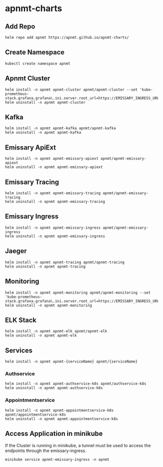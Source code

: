 # apnmt-charts

## Add Repo
```
helm repo add apnmt https://apnmt.github.io/apnmt-charts/
```

## Create Namespace
```
kubectl create namespace apnmt
```

## Apnmt Cluster
```
helm install -n apnmt apnmt-cluster apnmt/apnmt-cluster --set 'kube-prometheus-stack.grafana.grafana\.ini.server.root_url=https://EMISSARY_INGRESS_URL/grafana'
helm uninstall -n apnmt apnmt-cluster
```

## Kafka
```
helm install -n apnmt apnmt-kafka apnmt/apnmt-kafka
helm uninstall -n apnmt apnmt-kafka
```

## Emissary ApiExt
```
helm install -n apnmt apnmt-emissary-apiext apnmt/apnmt-emissary-apiext
helm uninstall -n apnmt apnmt-emissary-apiext
```

## Emissary Tracing
```
helm install -n apnmt apnmt-emissary-tracing apnmt/apnmt-emissary-tracing
helm uninstall -n apnmt apnmt-emissary-tracing
```

## Emissary Ingress
```
helm install -n apnmt apnmt-emissary-ingress apnmt/apnmt-emissary-ingress
helm uninstall -n apnmt apnmt-emissary-ingress
```

## Jaeger
```
helm install -n apnmt apnmt-tracing apnmt/apnmt-tracing
helm uninstall -n apnmt apnmt-tracing
```

## Monitoring

```
helm install -n apnmt apnmt-monitoring apnmt/apnmt-monitoring --set 'kube-prometheus-stack.grafana.grafana\.ini.server.root_url=https://EMISSARY_INGRESS_URL/grafana'
helm uninstall -n apnmt apnmt-monitoring
```

## ELK Stack

```
helm install -n apnmt apnmt-elk apnmt/apnmt-elk
helm uninstall -n apnmt apnmt-elk
```

## Services
```
helm install -n apnmt apnmt-{serviceName} apnmt/{serviceName}
```

### Authservice
```
helm install -n apnmt apnmt-authservice-k8s apnmt/authservice-k8s
helm uninstall -n apnmt apnmt-authservice-k8s
```

### Appointmentservice
```
helm install -n apnmt apnmt-appointmentservice-k8s apnmt/appointmentservice-k8s
helm uninstall -n apnmt apnmt-appointmentservice-k8s
```   

## Access Application in minikube
If the Cluster is running in minikube, a tunnel must be used to access the endpoints through the emissary-ingress. 
```
minikube service apnmt-emissary-ingress -n apnmt
```
